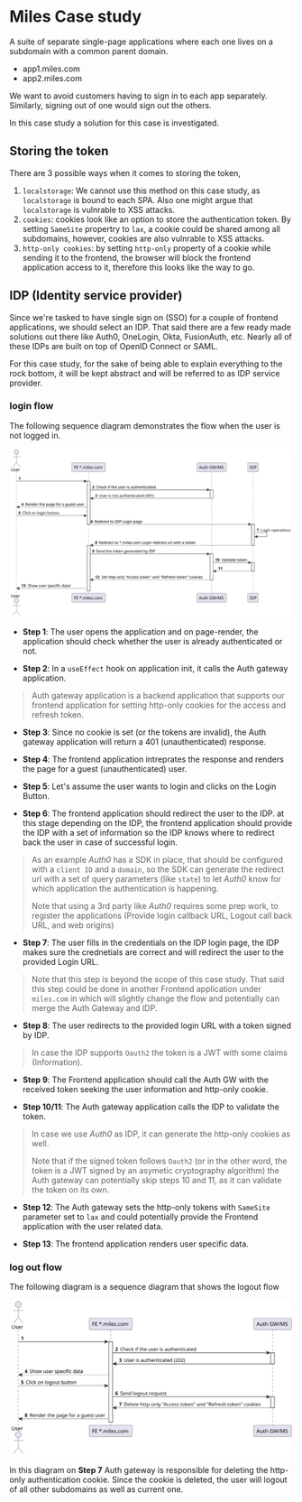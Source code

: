 # Miles Case study

A suite of separate single-page applications where each one lives on a subdomain with a common parent domain.

* app1.miles.com
* app2.miles.com

We want to avoid customers having to sign in to each app separately. Similarly, signing out of one would sign out the others.

In this case study a solution for this case is investigated.

## Storing the token

There are 3 possible ways when it comes to storing the token,

1. `localstorage`: We cannot use this method on this case study, as `localstorage` is bound to each SPA. Also one might argue that `localstorage` is vulnrable to XSS attacks.
2. `cookies`: cookies look like an option to store the authentication token. By setting `SameSite` propertry to `lax`, a cookie could be shared among all subdomains, however, cookies are also vulnrable to XSS attacks.
3. `http-only cookies`: by setting `http-only` property of a cookie while sending it to the frontend, the browser will block the frontend application access to it, therefore this looks like the way to go.

## IDP (Identity service provider)

Since we're tasked to have single sign on (SSO) for a couple of frontend applications, we should select an IDP. 
That said there are a few ready made solutions out there like Auth0, OneLogin, Okta, FusionAuth, etc. Nearly all of these IDPs are built on top of OpenID Connect or SAML. 

For this case study, for the sake of being able to explain everything to the rock bottom, it will be kept abstract and will be referred to as IDP service provider.

### login flow

The following sequence diagram demonstrates the flow when the user is not logged in.

![Login flow](IDP-login-sequence.svg)

* **Step 1**: The user opens the application and on page-render, the application should check whether the user is already authenticated or not.

* **Step 2**: In a `useEffect` hook on application init, it calls the Auth gateway application.

> Auth gateway application is a backend application that supports our frontend application for setting http-only cookies for the access and refresh token.

* **Step 3**: Since no cookie is set (or the tokens are invalid), the Auth gateway application will return a 401 (unauthenticated) response.

* **Step 4**: The frontend application intreprates the response and renders the page for a guest (unauthenticated) user.

* **Step 5**: Let's assume the user wants to login and clicks on the Login Button.

* **Step 6**: The frontend application should redirect the user to the IDP. at this stage depending on the IDP, the frontend application should provide the IDP with a set of information so the IDP knows where to redirect back the user in case of successful login.

> As an example *Auth0* has a SDK in place, that should be configured with a `client ID` and a `domain`, so the SDK can generate the redirect url with a set of query parameters (like `state`) to let *Auth0* know for which application the authentication is happening.
>
> Note that using a 3rd party like *Auth0* requires some prep work, to register the applications (Provide login callback URL, Logout call back URL, and web origins)

* **Step 7**: The user fills in the credentials on the IDP login page, the IDP makes sure the crednetials are correct and will redirect the user to the provided Login URL.

> Note that this step is beyond the scope of this case study. That said this step could be done in another Frontend application under `miles.com` in which will slightly change the flow and potentially can merge the Auth Gateway and IDP.

* **Step 8**: The user redirects to the provided login URL with a token signed by IDP.

> In case the IDP supports `Oauth2` the token is a JWT with some claims (Information).

* **Step 9**: The Frontend application should call the Auth GW with the received token seeking the user information and http-only cookie.

* **Step 10/11**: The Auth gateway application calls the IDP to validate the token.

> In case we use *Auth0* as IDP, it can generate the http-only cookies as well.
>
> Note that if the signed token follows `Oauth2` (or in the other word, the token is a JWT signed by an asymetic cryptography algorithm) the Auth gateway can potentially skip steps 10 and 11, as it can validate the token on its own.

* **Step 12**: The Auth gateway sets the http-only tokens with `SameSite` parameter set to `lax` and could potentially provide the Frontend application with the user related data.

*  **Step 13**: The frontend application renders user specific data.

### log out flow

The following diagram is a sequence diagram that shows the logout flow

![Logout flow](IDP-logout-sequence.svg)

In this diagram on **Step 7** Auth gateway is responsible for deleting the http-only authentication cookie. Since the cookie is deleted, the user will logout of all other subdomains as well as current one.
